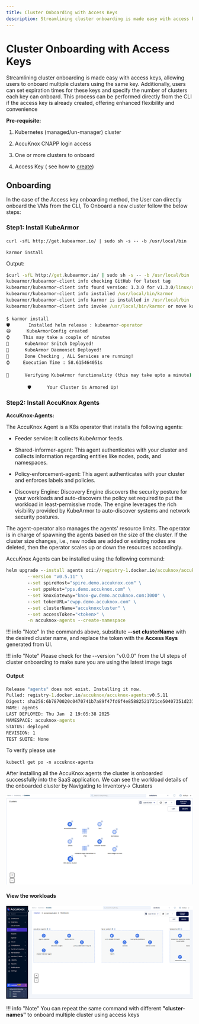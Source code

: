 ```yaml
---
title: Cluster Onboarding with Access Keys
description: Streamlining cluster onboarding is made easy with access keys, allowing users to onboard multiple clusters using the same key. Additionally, users can set expiration times for these keys and specify the number of clusters each key can onboard.
---
```


# Cluster Onboarding with Access Keys

Streamlining cluster onboarding is made easy with access keys, allowing users to onboard multiple clusters using the same key. Additionally, users can set expiration times for these keys and specify the number of clusters each key can onboard. This process can be performed directly from the CLI if the access key is already created, offering enhanced flexibility and convenience

**Pre-requisite:**

1. Kubernetes (managed/un-manager) cluster

2. AccuKnox CNAPP login access

3. One or more clusters to onboard

4. Access Key ( see how to [create](https://help.accuknox.com/how-to/create-access-keys/ "https://help.accuknox.com/how-to/create-access-keys/"))

## Onboarding

In the case of the Access key onboarding method, the User can directly onboard the VMs from the CLI, To Onboard a new cluster follow the below steps:

### Step1: Install KubeArmor

`curl -sfL http://get.kubearmor.io/ | sudo sh -s -- -b /usr/local/bin`

`karmor install`

Output:

```cmd
$curl -sfL http://get.kubearmor.io/ | sudo sh -s -- -b /usr/local/bin
kubearmor/kubearmor-client info checking GitHub for latest tag
kubearmor/kubearmor-client info found version: 1.3.0 for v1.3.0/linux/amd64
kubearmor/kubearmor-client info installed /usr/local/bin/karmor
kubearmor/kubearmor-client info karmor is installed in /usr/local/bin
kubearmor/kubearmor-client info invoke /usr/local/bin/karmor or move karmor to your desired PATH

$ karmor install
🛡       Installed helm release : kubearmor-operator
😄      KubeArmorConfig created
⌚️     This may take a couple of minutes
🥳      KubeArmor Snitch Deployed!
🥳      KubeArmor Daemonset Deployed!
🥳      Done Checking , ALL Services are running!
⌚️     Execution Time : 58.615464051s

🔧      Verifying KubeArmor functionality (this may take upto a minute)...

        🛡️      Your Cluster is Armored Up!
```

### Step2: Install AccuKnox Agents

**AccuKnox-Agents:**

The AccuKnox Agent is a K8s operator that installs the following agents:

- Feeder service: It collects KubeArmor feeds.

- Shared-informer-agent: This agent authenticates with your cluster and collects information regarding entities like nodes, pods, and namespaces.

- Policy-enforcement-agent: This agent authenticates with your cluster and enforces labels and policies.

- Discovery Engine: Discovery Engine discovers the security posture for your workloads and auto-discovers the policy set required to put the workload in least-permissive mode. The engine leverages the rich visibility provided by KubeArmor to auto-discover systems and network security postures.

The agent-operator also manages the agents' resource limits. The operator is in charge of spawning the agents based on the size of the cluster. If the cluster size changes, i.e., new nodes are added or existing nodes are deleted, then the operator scales up or down the resources accordingly.

AccuKnox Agents can be installed using the following command:

```cmd
helm upgrade --install agents oci://registry-1.docker.io/accuknox/accuknox-agents \
        --version "v0.5.11" \
        --set spireHost="spire.demo.accuknox.com" \
        --set ppsHost="pps.demo.accuknox.com" \
        --set knoxGateway="knox-gw.demo.accuknox.com:3000" \
        --set tokenURL="cwpp.demo.accuknox.com" \
        --set clusterName="accuknoxcluster" \
        --set accessToken="<token>" \
        -n accuknox-agents --create-namespace
```

!!! info "Note"
    In the commands above, substitute **--set clusterName** with the desired cluster name, and replace the token with the **Access Keys** generated from UI.

!!! info "Note"
    Please check for the --version "v0.0.0" from the UI steps of cluster onboarding to make sure you are using the latest image tags


#### Output

```cmd
Release "agents" does not exist. Installing it now.
Pulled: registry-1.docker.io/accuknox/accuknox-agents:v0.5.11
Digest: sha256:6b7870020c0470741b7a89f47fd6f4e85882521721ce50407351d231508c6aaf
NAME: agents
LAST DEPLOYED: Thu Jan  2 19:05:38 2025
NAMESPACE: accuknox-agents
STATUS: deployed
REVISION: 1
TEST SUITE: None
```

To verify please use

`kubectl get po -n accuknox-agents`

After installing all the AccuKnox agents the cluster is onboarded successfully into the SaaS application. We can see the workload details of the onboarded cluster by Navigating to Inventory-> Clusters

![image-20250102-134403.png](./images/cluster-onboarding-access-keys/1.png)

#### View the workloads

![image-20250102-134439.png](./images/cluster-onboarding-access-keys/2.png)

!!! info "Note"
    You can repeat the same command with different **"cluster-names"** to onboard multiple cluster using access keys
